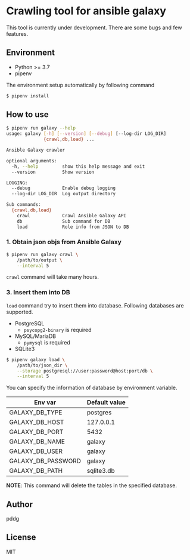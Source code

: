 # Crawling tool for ansible galaxy

This tool is currently under development. There are some bugs and few features.

## Environment

- Python >= 3.7
- pipenv

The environment setup automatically by following command

```bash
$ pipenv install
```

## How to use

```bash
$ pipenv run galaxy --help
usage: galaxy [-h] [--version] [--debug] [--log-dir LOG_DIR]
              {crawl,db,load} ...

Ansible Galaxy crawler

optional arguments:
  -h, --help         show this help message and exit
  --version          Show version

LOGGING:
  --debug            Enable debug logging
  --log-dir LOG_DIR  Log output directory

Sub commands:
  {crawl,db,load}
    crawl            Crawl Ansible Galaxy API
    db               Sub command for DB
    load             Role info from JSON to DB
```

### 1. Obtain json objs from Ansible Galaxy

```bash
$ pipenv run galaxy crawl \
    /path/to/output \
    --interval 5
```

`crawl` command will take many hours.

### 3. Insert them into DB

`load` command try to insert them into database. Following databases are supported.

- PostgreSQL
    - `psycopg2-binary` is required
- MySQL/MariaDB
    - `pymysql` is required
- SQLite3

```bash
$ pipenv galaxy load \
    /path/to/json_dir \
    --storage postgresql://user:password@host:port/db \
    --interval 5
```

You can specify the information of database by environment variable.

| Env var            | Default value |
| ------------------ | ------------- |
| GALAXY_DB_TYPE     | postgres     |
| GALAXY_DB_HOST     | 127.0.0.1     |
| GALAXY_DB_PORT     | 5432          |
| GALAXY_DB_NAME     | galaxy        |
| GALAXY_DB_USER     | galaxy        |
| GALAXY_DB_PASSWORD | galaxy        |
| GALAXY_DB_PATH     | sqlite3.db    |

**NOTE**: This command will delete the tables in the specified database.

## Author

pddg

## License

MIT
